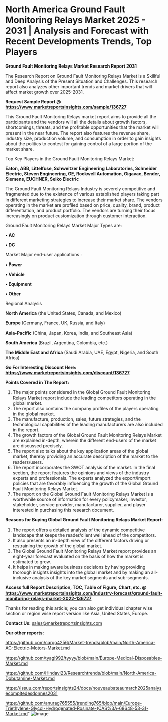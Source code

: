# North America Ground Fault Monitoring Relays Market 2025 - 2031 | Analysis and Forecast with Recent Developments Trends, Top Players

<strong>Ground Fault Monitoring Relays Market Research Report 2031</strong>

The Research Report on Ground Fault Monitoring Relays Market is a Skillful and Deep Analysis of the Present Situation and Challenges. This research report also analyzes other important trends and market drivers that will affect market growth over 2025-2031.

<strong>Request Sample Report @ <a href=https://www.marketreportsinsights.com/sample/136727>https://www.marketreportsinsights.com/sample/136727</a></strong>

This Ground Fault Monitoring Relays market report aims to provide all the participants and the vendors will all the details about growth factors, shortcomings, threats, and the profitable opportunities that the market will present in the near future. The report also features the revenue share, industry size, production volume, and consumption in order to gain insights about the politics to contest for gaining control of a large portion of the market share.

Top Key Players in the Ground Fault Monitoring Relays Market:

<strong>Eaton, ABB, Littelfuse, Schweitzer Engineering Laboratories, Schneider Electric, Steven Engineering, GE, Rockwell Automation, Gigavac, Bender, Siemens, EUCHNER, Seiko Electric</strong>

The Ground Fault Monitoring Relays Industry is severely competitive and fragmented due to the existence of various established players taking part in different marketing strategies to increase their market share. The vendors operating in the market are profiled based on price, quality, brand, product differentiation, and product portfolio. The vendors are turning their focus increasingly on product customization through customer interaction.

Ground Fault Monitoring Relays Market Major Types are:

<strong>• AC

• DC</strong>

Market Major end-user applications :

<strong>• Power

• Vehicle

• Equipment

• Other</strong>

Regional Analysis

</u><strong><b>North America</b></strong> (the United States, Canada, and Mexico)

<strong><b>Europe </b></strong>(Germany, France, UK, Russia, and Italy)

<strong><b>Asia-Pacific</b></strong> (China, Japan, Korea, India, and Southeast Asia)

<strong><b>South America</b></strong> (Brazil, Argentina, Colombia, etc.)

<strong><b>The Middle East and Africa</b></strong> (Saudi Arabia, UAE, Egypt, Nigeria, and South Africa)

<strong>Go For Interesting Discount Here: <a href=https://www.marketreportsinsights.com/discount/136727>https://www.marketreportsinsights.com/discount/136727</a></strong>

<strong>Points Covered in The Report:</strong>
<ol>
  <li>The major points considered in the Global Ground Fault Monitoring Relays Market report include the leading competitors operating in the global market.</li>
  <li>The report also contains the company profiles of the players operating in the global market.</li>
  <li>The manufacture, production, sales, future strategies, and the technological capabilities of the leading manufacturers are also included in the report.</li>
  <li>The growth factors of the Global Ground Fault Monitoring Relays Market are explained in-depth, wherein the different end-users of the market are discussed precisely.</li>
  <li>The report also talks about the key application areas of the global market, thereby providing an accurate description of the market to the readers/users.</li>
  <li>The report incorporates the SWOT analysis of the market. In the final section, the report features the opinions and views of the industry experts and professionals. The experts analyzed the export/import policies that are favorably influencing the growth of the Global Ground Fault Monitoring Relays Market.</li>
  <li>The report on the Global Ground Fault Monitoring Relays Market is a worthwhile source of information for every policymaker, investor, stakeholder, service provider, manufacturer, supplier, and player interested in purchasing this research document.</li>
</ol>
<strong>Reasons for Buying Global Ground Fault Monitoring Relays Market Report:</strong>

<ol>
  <li>The report offers a detailed analysis of the dynamic competitive landscape that keeps the reader/client well ahead of the competitors.</li>
  <li>It also presents an in-depth view of the different factors driving or restraining the growth of the global market.</li>
  <li>The Global Ground Fault Monitoring Relays Market report provides an eight-year forecast evaluated on the basis of how the market is estimated to grow.</li>
  <li>It helps in making aware business decisions by having providing thorough insights insights into the global market and by making an all-inclusive analysis of the key market segments and sub-segments.</li>
</ol>
<strong>Access full Report Description, TOC, Table of Figure, Chart, etc. @ <a href=https://www.marketreportsinsights.com/industry-forecast/ground-fault-monitoring-relays-market-2022-136727>https://www.marketreportsinsights.com/industry-forecast/ground-fault-monitoring-relays-market-2022-136727</a></strong>


Thanks for reading this article; you can also get individual chapter wise section or region wise report version like Asia, United States, Europe.

<strong>Contact Us:</strong>
sales@marketreportsinsights.com

<strong>Our other reports:</strong>

<a href=https://github.com/cargo4256/Market-trends/blob/main/North-America-AC-Electric-Motors-Market.md>https://github.com/cargo4256/Market-trends/blob/main/North-America-AC-Electric-Motors-Market.md</a>

<a href=https://github.com/tyagi992/tyyyy/blob/main/Europe-Medical-Disposables-Market.md>https://github.com/tyagi992/tyyyy/blob/main/Europe-Medical-Disposables-Market.md</a>

<a href=https://github.com/Hindavi23/Researchtrends/blob/main/North-America-Dobutamine-Market.md>https://github.com/Hindavi23/Researchtrends/blob/main/North-America-Dobutamine-Market.md</a>

<a href=https://issuu.com/reportsinsights24/docs/nouveaubateaumarch2025analysecompltedesdonnes2031>https://issuu.com/reportsinsights24/docs/nouveaubateaumarch2025analysecompltedesdonnes2031</a>

<a href=https://github.com/anurag765555/trending765/blob/main/Europe-Triethylene-Glycol-Hydrogenated-Rosinate-(CAS%3A-68648-53-3)-Market.md>https://github.com/anurag765555/trending765/blob/main/Europe-Triethylene-Glycol-Hydrogenated-Rosinate-(CAS%3A-68648-53-3)-Market.md</a>"
![image](https://github.com/user-attachments/assets/f7325aca-0268-462a-8761-f0a8c3d2f8ed)
